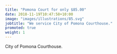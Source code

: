 ```yaml
---
title: "Pomona Court for only $85.00"
date: 2018-11-19T10:47:58+10:00
image: "images/illustrations/85.svg"
jobtitle: "We service City of Pomona Courthouse."
promoted: true
weight: 1
---
```


City of Pomona Courthouse.
